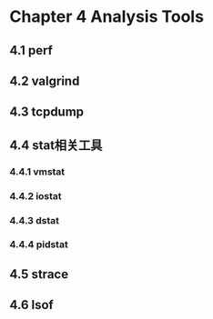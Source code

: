 # Chapter 4 Analysis Tools
## 4.1 perf

## 4.2 valgrind

## 4.3 tcpdump

## 4.4 stat相关工具
### 4.4.1 vmstat

### 4.4.2 iostat

### 4.4.3 dstat

### 4.4.4 pidstat



## 4.5 strace

## 4.6 lsof